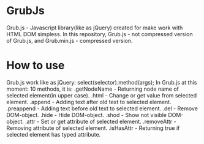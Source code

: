 # GrubJs
Grub.js - Javascript library(like as jQuery) created for make work with HTML DOM simpless.
In this repository, Grub.js - not compressed version of Grub.js, and Grub.min.js - compressed version.

# How to use
Grub.js work like as jQuery: select(selector).method(args);
In Grub.js at this moment: 10 methods, it is:
.getNodeName - Returning node name of selected element(in upper case).
.html - Change or get value from selected element.
.append - Adding text after old text to selected element.
.preappend - Adding text before old text to selected element.
.del - Remove DOM-object.
.hide - Hide DOM-object.
.shod - Show not visible DOM-object.
.attr - Set or get attribute of selected element.
.removeAttr - Removing attribute of selected element.
.isHasAttr - Returning true if selected element has typed attribute.

